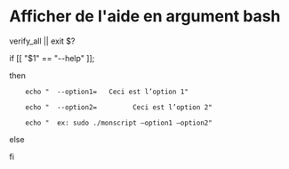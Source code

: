 # Afficher de l'aide en argument bash

verify_all || exit $?

if [[ "$1" == "--help" ]];

then

        echo "  --option1=   Ceci est l’option 1"

        echo "  --option2=         Ceci est l’option 2"

        echo "  ex: sudo ./monscript –option1 –option2"

else

       

fi
